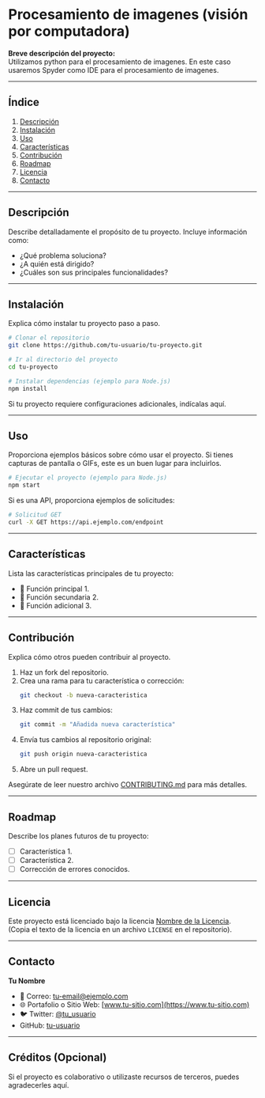 # Procesamiento de imagenes (visión por computadora) 

**Breve descripción del proyecto:**  
Utilizamos python para el procesamiento de imagenes. En este caso usaremos Spyder como IDE para el procesamiento de imagenes.

---

## Índice

1. [Descripción](#descripción)
2. [Instalación](#instalación)
3. [Uso](#uso)
4. [Características](#características)
5. [Contribución](#contribución)
6. [Roadmap](#roadmap)
7. [Licencia](#licencia)
8. [Contacto](#contacto)

---

## Descripción

Describe detalladamente el propósito de tu proyecto. Incluye información como: 

- ¿Qué problema soluciona?
- ¿A quién está dirigido?
- ¿Cuáles son sus principales funcionalidades?

---

## Instalación

Explica cómo instalar tu proyecto paso a paso.

```bash
# Clonar el repositorio
git clone https://github.com/tu-usuario/tu-proyecto.git

# Ir al directorio del proyecto
cd tu-proyecto

# Instalar dependencias (ejemplo para Node.js)
npm install
```

Si tu proyecto requiere configuraciones adicionales, indícalas aquí.

---

## Uso

Proporciona ejemplos básicos sobre cómo usar el proyecto. Si tienes capturas de pantalla o GIFs, este es un buen lugar para incluirlos.

```bash
# Ejecutar el proyecto (ejemplo para Node.js)
npm start
```

Si es una API, proporciona ejemplos de solicitudes:

```bash
# Solicitud GET
curl -X GET https://api.ejemplo.com/endpoint
```

---

## Características

Lista las características principales de tu proyecto:

- 🚀 Función principal 1.
- 🔧 Función secundaria 2.
- 🌟 Función adicional 3.

---

## Contribución

Explica cómo otros pueden contribuir al proyecto.

1. Haz un fork del repositorio.
2. Crea una rama para tu característica o corrección:
   ```bash
   git checkout -b nueva-caracteristica
   ```
3. Haz commit de tus cambios:
   ```bash
   git commit -m "Añadida nueva característica"
   ```
4. Envía tus cambios al repositorio original:
   ```bash
   git push origin nueva-caracteristica
   ```
5. Abre un pull request.

Asegúrate de leer nuestro archivo [CONTRIBUTING.md](CONTRIBUTING.md) para más detalles.

---

## Roadmap

Describe los planes futuros de tu proyecto:

- [ ] Característica 1.
- [ ] Característica 2.
- [ ] Corrección de errores conocidos.

---

## Licencia

Este proyecto está licenciado bajo la licencia [Nombre de la Licencia](LICENSE).  
(Copia el texto de la licencia en un archivo `LICENSE` en el repositorio).

---

## Contacto

**Tu Nombre**  
- 📧 Correo: [tu-email@ejemplo.com](mailto:tu-email@ejemplo.com)  
- 🌐 Portafolio o Sitio Web: [www.tu-sitio.com](https://www.tu-sitio.com)  
- 🐦 Twitter: [@tu_usuario](https://twitter.com/tu_usuario)  
- GitHub: [tu-usuario](https://github.com/tu-usuario)

---

## Créditos (Opcional)

Si el proyecto es colaborativo o utilizaste recursos de terceros, puedes agradecerles aquí.
